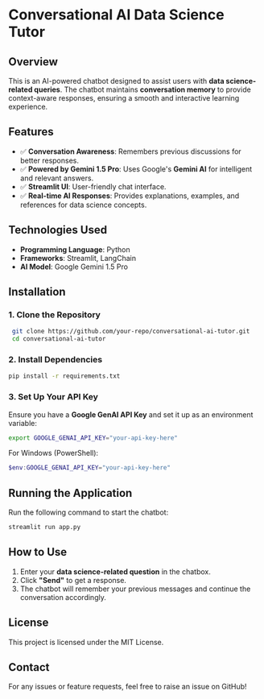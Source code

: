# Conversational AI Data Science Tutor

## Overview
This is an AI-powered chatbot designed to assist users with **data science-related queries**. The chatbot maintains **conversation memory** to provide context-aware responses, ensuring a smooth and interactive learning experience.

## Features
- ✅ **Conversation Awareness**: Remembers previous discussions for better responses.
- ✅ **Powered by Gemini 1.5 Pro**: Uses Google's **Gemini AI** for intelligent and relevant answers.
- ✅ **Streamlit UI**: User-friendly chat interface.
- ✅ **Real-time AI Responses**: Provides explanations, examples, and references for data science concepts.

## Technologies Used
- **Programming Language**: Python
- **Frameworks**: Streamlit, LangChain
- **AI Model**: Google Gemini 1.5 Pro

## Installation
### **1. Clone the Repository**
```bash
 git clone https://github.com/your-repo/conversational-ai-tutor.git
 cd conversational-ai-tutor
```

### **2. Install Dependencies**
```bash
pip install -r requirements.txt
```

### **3. Set Up Your API Key**
Ensure you have a **Google GenAI API Key** and set it up as an environment variable:
```bash
export GOOGLE_GENAI_API_KEY="your-api-key-here"
```
For Windows (PowerShell):
```powershell
$env:GOOGLE_GENAI_API_KEY="your-api-key-here"
```

## Running the Application
Run the following command to start the chatbot:
```bash
streamlit run app.py
```

## How to Use
1. Enter your **data science-related question** in the chatbox.
2. Click **"Send"** to get a response.
3. The chatbot will remember your previous messages and continue the conversation accordingly.

## License
This project is licensed under the MIT License.

## Contact
For any issues or feature requests, feel free to raise an issue on GitHub!
